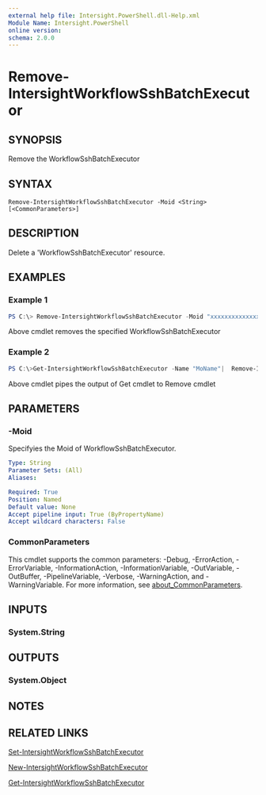 ```yaml
---
external help file: Intersight.PowerShell.dll-Help.xml
Module Name: Intersight.PowerShell
online version:
schema: 2.0.0
---
```


# Remove-IntersightWorkflowSshBatchExecutor

## SYNOPSIS
Remove the WorkflowSshBatchExecutor

## SYNTAX

```
Remove-IntersightWorkflowSshBatchExecutor -Moid <String> [<CommonParameters>]
```

## DESCRIPTION
Delete a &apos;WorkflowSshBatchExecutor&apos; resource.

## EXAMPLES

### Example 1
```powershell
PS C:\> Remove-IntersightWorkflowSshBatchExecutor -Moid "xxxxxxxxxxxxxxxxxxxxxxxxxxx"
```
Above cmdlet removes the specified WorkflowSshBatchExecutor 

### Example 2
```powershell
PS C:\>Get-IntersightWorkflowSshBatchExecutor -Name "MoName"|  Remove-IntersightWorkflowSshBatchExecutor
```
Above cmdlet pipes the output of Get cmdlet to Remove cmdlet

## PARAMETERS

### -Moid
Specifyies the Moid of WorkflowSshBatchExecutor.

```yaml
Type: String
Parameter Sets: (All)
Aliases:

Required: True
Position: Named
Default value: None
Accept pipeline input: True (ByPropertyName)
Accept wildcard characters: False
```

### CommonParameters
This cmdlet supports the common parameters: -Debug, -ErrorAction, -ErrorVariable, -InformationAction, -InformationVariable, -OutVariable, -OutBuffer, -PipelineVariable, -Verbose, -WarningAction, and -WarningVariable. For more information, see [about_CommonParameters](http://go.microsoft.com/fwlink/?LinkID=113216).

## INPUTS

### System.String

## OUTPUTS

### System.Object
## NOTES

## RELATED LINKS

[Set-IntersightWorkflowSshBatchExecutor](./Set-IntersightWorkflowSshBatchExecutor.md)

[New-IntersightWorkflowSshBatchExecutor](./New-IntersightWorkflowSshBatchExecutor.md)

[Get-IntersightWorkflowSshBatchExecutor](./Get-IntersightWorkflowSshBatchExecutor.md)

